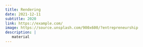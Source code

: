 ```yaml
---
title: Rendering
date: 2021-12-11
subtitle: 2020
link: https://example.com/
image: https://source.unsplash.com/900x600/?entrepreneurship
description: |
   material
---
```

